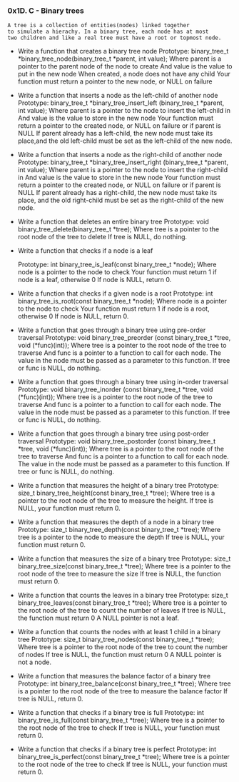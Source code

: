 ### 0x1D. C - Binary trees
    A tree is a collection of entities(nodes) linked together
    to simulate a hierachy. In a binary tree, each node has at most
    two children and like a real tree must have a root or topmost node.

- Write a function that creates a binary tree node
  Prototype: binary_tree_t *binary_tree_node(binary_tree_t *parent,
  int value);
  Where parent is a pointer to the parent node of the node to create
  And value is the value to put in the new node
  When created, a node does not have any child
  Your function must return a pointer to the new node, or NULL on
  failure

- Write a function that inserts a node as the left-child of another
  node
  Prototype: binary_tree_t *binary_tree_insert_left
  (binary_tree_t *parent, int value);
  Where parent is a pointer to the node to insert the left-child in
  And value is the value to store in the new node
  Your function must return a pointer to the created node, or NULL
  on failure or if parent is NULL
  If parent already has a left-child, the new node must take
  its place,and the old left-child must be set as the left-child
  of the new node.

- Write a function that inserts a node as the right-child of
  another node
  Prototype: binary_tree_t *binary_tree_insert_right
  (binary_tree_t *parent, int value);
  Where parent is a pointer to the node to insert the right-child in
  And value is the value to store in the new node
  Your function must return a pointer to the created node, or NULL
  on failure or if parent is NULL
  If parent already has a right-child, the new node must take its
  place, and the old right-child must be set as the right-child of
  the new node.

- Write a function that deletes an entire binary tree
  Prototype: void binary_tree_delete(binary_tree_t *tree);
  Where tree is a pointer to the root node of the tree to delete
  If tree is NULL, do nothing.

- Write a function that checks if a node is a leaf

  Prototype: int binary_tree_is_leaf(const binary_tree_t *node);
  Where node is a pointer to the node to check
  Your function must return 1 if node is a leaf, otherwise 0
  If node is NULL, return 0.

- Write a function that checks if a given node is a root
  Prototype: int binary_tree_is_root(const binary_tree_t *node);
  Where node is a pointer to the node to check
  Your function must return 1 if node is a root, otherwise 0
  If node is NULL, return 0.

- Write a function that goes through a binary tree using pre-order
  traversal
  Prototype: void binary_tree_preorder
  (const binary_tree_t *tree, void (*func)(int));
  Where tree is a pointer to the root node of the tree to traverse
  And func is a pointer to a function to call for each node. The
  value	in the node must be passed as a parameter to this function.
  If tree or func is NULL, do nothing.

- Write a function that goes through a binary tree using
  in-order traversal
  Prototype: void binary_tree_inorder
  (const binary_tree_t *tree, void (*func)(int));
  Where tree is a pointer to the root node of the tree to traverse
  And func is a pointer to a function to call for each node.
  The value in the node must be passed as a parameter to this function.
  If tree or func is NULL, do nothing.

- Write a function that goes through a binary tree using post-order
  traversal
  Prototype: void binary_tree_postorder
  (const binary_tree_t *tree, void (*func)(int));
  Where tree is a pointer to the root node of the tree to traverse
  And func is a pointer to a function to call for each node.
  The value in the node must be passed as a parameter to this function.
  If tree or func is NULL, do nothing.

- Write a function that measures the height of a binary tree
  Prototype: size_t binary_tree_height(const binary_tree_t *tree);
  Where tree is a pointer to the root node of the tree to measure
  the height.
  If tree is NULL, your function must return 0.

- Write a function that measures the depth of a node in a binary tree
  Prototype: size_t binary_tree_depth(const binary_tree_t *tree);
  Where tree is a pointer to the node to measure the depth
  If tree is NULL, your function must return 0.

- Write a function that measures the size of a binary tree
  Prototype: size_t binary_tree_size(const binary_tree_t *tree);
  Where tree is a pointer to the root node of the tree to measure
  the size
  If tree is NULL, the function must return 0.

- Write a function that counts the leaves in a binary tree
  Prototype: size_t binary_tree_leaves(const binary_tree_t *tree);
  Where tree is a pointer to the root node of the tree to count
  the number of leaves
  If tree is NULL, the function must return 0
  A NULL pointer is not a leaf.

- Write a function that counts the nodes with at least 1 child in
  a binary tree
  Prototype: size_t binary_tree_nodes(const binary_tree_t *tree);
  Where tree is a pointer to the root node of the tree to count
  the number of nodes
  If tree is NULL, the function must return 0
  A NULL pointer is not a node.

- Write a function that measures the balance factor of a binary tree
  Prototype: int binary_tree_balance(const binary_tree_t *tree);
  Where tree is a pointer to the root node of the tree to measure
  the balance factor
  If tree is NULL, return 0.

- Write a function that checks if a binary tree is full
  Prototype: int binary_tree_is_full(const binary_tree_t *tree);
  Where tree is a pointer to the root node of the tree to check
  If tree is NULL, your function must return 0.

- Write a function that checks if a binary tree is perfect
  Prototype: int binary_tree_is_perfect(const binary_tree_t *tree);
  Where tree is a pointer to the root node of the tree to check
  If tree is NULL, your function must return 0.